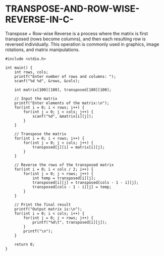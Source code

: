 # TRANSPOSE-AND-ROW-WISE-REVERSE-IN-C-
Transpose + Row-wise Reverse is a process where the matrix is first transposed (rows become columns), and then each resulting row is reversed individually. This operation is commonly used in graphics, image rotations, and matrix manipulations.
```
#include <stdio.h>

int main() {
    int rows, cols;
    printf("Enter number of rows and columns: ");
    scanf("%d %d", &rows, &cols);

    int matrix[100][100], transposed[100][100];

    // Input the matrix
    printf("Enter elements of the matrix:\n");
    for(int i = 0; i < rows; i++) {
        for(int j = 0; j < cols; j++) {
            scanf("%d", &matrix[i][j]);
        }
    }

    // Transpose the matrix
    for(int i = 0; i < rows; i++) {
        for(int j = 0; j < cols; j++) {
            transposed[j][i] = matrix[i][j];
        }
    }

    // Reverse the rows of the transposed matrix
    for(int i = 0; i < cols / 2; i++) {
        for(int j = 0; j < rows; j++) {
            int temp = transposed[i][j];
            transposed[i][j] = transposed[cols - 1 - i][j];
            transposed[cols - 1 - i][j] = temp;
        }
    }

    // Print the final result
    printf("Output matrix is:\n");
    for(int i = 0; i < cols; i++) {
        for(int j = 0; j < rows; j++) {
            printf("%d\t", transposed[i][j]);
        }
        printf("\n");
    }

    return 0;
}
